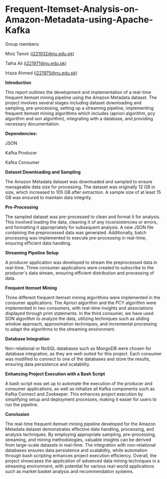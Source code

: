 # Frequent-Itemset-Analysis-on-Amazon-Metadata-using-Apache-Kafka
Group members:

Moiz Tanvir (i221932@nu.edu.pk)

Talha Ali (i221971@nu.edu.pk)

Irtaza Ahmed (i221975@nu.edu.pk)

**Introduction**

This report outlines the development and implementation of a real-time frequent itemset mining pipeline using the Amazon Metadata dataset. The project involves several stages including dataset downloading and sampling, pre-processing, setting up a streaming pipeline, implementing frequent itemset mining algorithms which includes (apriori algorithm, pcy algorithm and son algorithm), integrating with a database, and providing necessary documentation.

**Dependencies:**

JSON

Kafka Producer

Kafka Consumer

**Dataset Downloading and Sampling**

The Amazon Metadata dataset was downloaded and sampled to ensure manageable data size for processing. The dataset was originally 12 GB in size, which increased to 105 GB after extraction. A sample size of at least 15 GB was ensured to maintain data integrity.

**Pre-Processing**

The sampled dataset was pre-processed to clean and format it for analysis. This involved loading the data, cleaning it of any inconsistencies or errors, and formatting it appropriately for subsequent analysis. A new JSON file containing the preprocessed data was generated. Additionally, batch processing was implemented to execute pre-processing in real-time, ensuring efficient data handling.

**Streaming Pipeline Setup**

A producer application was developed to stream the preprocessed data in real-time. Three consumer applications were created to subscribe to the producer's data stream, ensuring efficient distribution and processing of data.

**Frequent Itemset Mining**

Three different frequent itemset mining algorithms were implemented in the consumer applications. The Apriori algorithm and the PCY algorithm were implemented in two consumers, with real-time insights and associations displayed through print statements. In the third consumer, we have used SON algorithm to analyze the data, utilizing techniques such as sliding window approach, approximation techniques, and incremental processing to adapt the algorithms to the streaming environment.

**Database Integration**

Non-relational or NoSQL databases such as MongoDB were chosen for database integration, as they are well-suited for this project. Each consumer was modified to connect to one of the databases and store the results, ensuring data persistence and scalability.

**Enhancing Project Execution with a Bash Script**

A bash script was set up to automate the execution of the producer and consumer applications, as well as initialize all Kafka components such as Kafka Connect and Zookeeper. This enhances project execution by simplifying setup and deployment processes, making it easier for users to run the pipeline.

**Conclusion**

The real-time frequent itemset mining pipeline developed for the Amazon Metadata dataset demonstrates effective data handling, processing, and analysis techniques. By employing appropriate sampling, pre-processing, streaming, and mining methodologies, valuable insights can be derived from large-scale datasets in real-time. The integration with non-relational databases ensures data persistence and scalability, while automation through bash scripting enhances project execution efficiency. Overall, the project showcases the application of advanced data mining techniques in a streaming environment, with potential for various real-world applications such as market basket analysis and recommendation systems.
